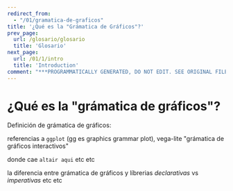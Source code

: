 ```yaml
---
redirect_from:
  - "/01/gramatica-de-graficos"
title: '¿Qué es la "Grámatica de Gráficos"?'
prev_page:
  url: /glosario/glosario
  title: 'Glosario'
next_page:
  url: /01/1/intro
  title: 'Introduction'
comment: "***PROGRAMMATICALLY GENERATED, DO NOT EDIT. SEE ORIGINAL FILES IN /content***"
---
```

¿Qué es la "grámatica de gráficos"?
===================================

Definición de grámatica de gráficos:

referencias a `ggplot` (gg es graphics grammar plot), vega-lite "grámatica de gráficos interactivos"

donde cae `altair aqui` etc etc

la diferencia entre grámatica de gráficos y líbrerias _declarativas_ vs _imperativas_ etc etc
